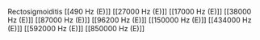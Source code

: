 Rectosigmoiditis
[[490 Hz (E)]]
[[27000 Hz (E)]]
[[17000 Hz (E)]]
[[38000 Hz (E)]]
[[87000 Hz (E)]]
[[96200 Hz (E)]]
[[150000 Hz (E)]]
[[434000 Hz (E)]]
[[592000 Hz (E)]]
[[850000 Hz (E)]]